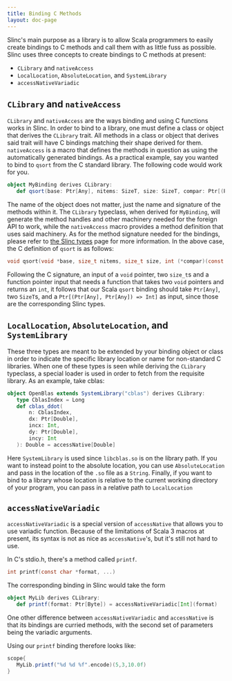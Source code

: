 ```yaml
---
title: Binding C Methods
layout: doc-page
---
```


Slinc's main purpose as a library is to allow Scala programmers to easily create bindings to C methods and call them with as little fuss as possible. Slinc uses three concepts to create bindings to C methods at present:
* `CLibrary` and `nativeAccess`
* `LocalLocation`, `AbsoluteLocation`, and `SystemLibrary`
* `accessNativeVariadic`
  
## `CLibrary` and `nativeAccess`

`CLibrary` and `nativeAccess` are the ways binding and using C functions works in Slinc. In order to bind to a library, one must define a class or object that derives the `CLibrary` trait. All methods in a class or object that derives said trait will have C bindings matching their shape derived for them. `nativeAccess` is a macro that defines the methods in question as using the automatically generated bindings. As a practical example, say you wanted to bind to `qsort` from the C standard library. The following code would work for you.

```scala
object MyBinding derives CLibrary:
   def qsort(base: Ptr[Any], nitems: SizeT, size: SizeT, compar: Ptr[(Ptr[Any], Ptr[Any]) => Int]) = nativeAccess[Unit]
```

The name of the object does not matter, just the name and signature of the methods within it. The `CLibrary` typeclass, when derived for `MyBinding`, will generate the method handles and other machinery needed for the foreign API to work, while the `nativeAccess` macro provides a method definition that uses said machinery. As for the method signature needed for the bindings, please refer to [the Slinc types](slinc-types.md) page for more information. In the above case, the C definition of `qsort` is as follows:

```C
void qsort(void *base, size_t nitems, size_t size, int (*compar)(const void *, const void *))
```

Following the C signature, an input of a `void` pointer, two `size_t`s and a function pointer input that needs a function that takes two `void` pointers and returns an `int`, it follows that our Scala `qsort` binding should take `Ptr[Any]`, two `SizeT`s, and a `Ptr[(Ptr[Any], Ptr[Any]) => Int]` as input, since those are the corresponding Slinc types.

## `LocalLocation`, `AbsoluteLocation`, and `SystemLibrary`

These three types are meant to be extended by your binding object or class in order to indicate the specific library location or name for non-standard C libraries. When one of these types is seen while deriving the `CLibrary` typeclass, a special loader is used in order to fetch from the requisite library. As an example, take cblas:

```scala
object OpenBlas extends SystemLibrary("cblas") derives CLibrary:
   type CblasIndex = Long
   def cblas_ddot(
       n: CblasIndex,
       dx: Ptr[Double],
       incx: Int,
       dy: Ptr[Double],
       incy: Int
   ): Double = accessNative[Double]
```

Here `SystemLibrary` is used since `libcblas.so` is on the library path. If you want to instead point to the absolute location, you can use `AbsoluteLocation` and pass in the location of the `.so` file as a `String`. Finally, if you want to bind to a library whose location is relative to the current working directory of your program, you can pass in a relative path to `LocalLocation`

## `accessNativeVariadic`

`accessNativeVariadic` is a special version of `accessNative` that allows you to use variadic function. Because of the limitations of Scala 3 macros at present, its syntax is not as nice as `accessNative`'s, but it's still not hard to use.

In C's stdio.h, there's a method called `printf`.

```C
int printf(const char *format, ...) 
```

The corresponding binding in Slinc would take the form 

```scala
object MyLib derives CLibrary: 
   def printf(format: Ptr[Byte]) = accessNativeVariadic[Int](format)
```

One other difference between `accessNativeVariadic` and `accessNative` is that its bindings are curried methods, with the second set of parameters being the variadic arguments. 

Using our `printf` binding therefore looks like:

```scala
scope{
   MyLib.printf("%d %d %f".encode)(5,3,10.0f)
}
```